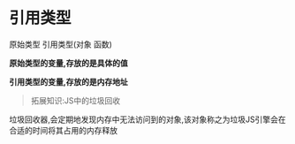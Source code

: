 # 引用类型

原始类型 引用类型(对象 函数)

**原始类型的变量,存放的是具体的值**

**引用类型的变量,存放的是内存地址**


> 拓展知识:JS中的垃圾回收

垃圾回收器,会定期地发现内存中无法访问到的对象,该对象称之为垃圾JS引擎会在合适的时间将其占用的内存释放
